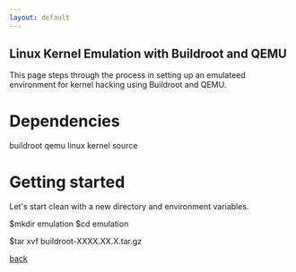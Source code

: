 ```yaml
---
layout: default
---
```


## Linux Kernel Emulation with Buildroot and QEMU 

This page steps through the process in setting up an emulateed environment for kernel hacking using Buildroot and QEMU.


# Dependencies  

buildroot
qemu
linux kernel source

# Getting started
Let's start clean with a new directory and environment variables.

$mkdir emulation
$cd emulation

$tar xvf buildroot-XXXX.XX.X.tar.gz







[back](./)
